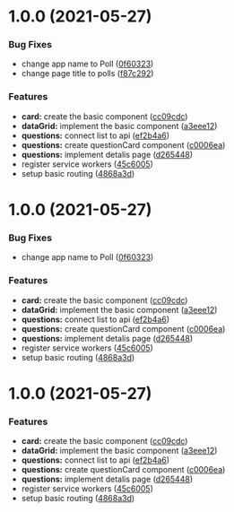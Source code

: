 # 1.0.0 (2021-05-27)


### Bug Fixes

* change app name to Poll ([0f60323](https://github.com/najafsen/hey-car/commit/0f60323729703c5bbddc59c6aad87addd2a799fa))
* change page title to polls ([f87c292](https://github.com/najafsen/hey-car/commit/f87c292055ad6b02760012a04de75255fb97d6e4))


### Features

* **card:** create the basic component ([cc09cdc](https://github.com/najafsen/hey-car/commit/cc09cdcde53e9d55c2b48e17d4d2475f257d32f2))
* **dataGrid:** implement the basic component ([a3eee12](https://github.com/najafsen/hey-car/commit/a3eee1231dc995d0ba30bdd99d516b3ca0c89e1b))
* **questions:** connect list to api ([ef2b4a6](https://github.com/najafsen/hey-car/commit/ef2b4a6d515fba35453fd84b11163bfdb3d3710d))
* **questions:** create questionCard component ([c0006ea](https://github.com/najafsen/hey-car/commit/c0006ea2e9809bbf3d2771c0b057e403940c82ce))
* **questions:** implement detalis page ([d265448](https://github.com/najafsen/hey-car/commit/d265448aa88ccc00cf9029829bd66212f1423818))
* register service workers ([45c6005](https://github.com/najafsen/hey-car/commit/45c600584f9072bc66c664495d0a746b25936b63))
* setup basic routing ([4868a3d](https://github.com/najafsen/hey-car/commit/4868a3d6fdc7a9fd4a71f5f3dd045938d2f3955c))

# 1.0.0 (2021-05-27)


### Bug Fixes

* change app name to Poll ([0f60323](https://github.com/najafsen/hey-car/commit/0f60323729703c5bbddc59c6aad87addd2a799fa))


### Features

* **card:** create the basic component ([cc09cdc](https://github.com/najafsen/hey-car/commit/cc09cdcde53e9d55c2b48e17d4d2475f257d32f2))
* **dataGrid:** implement the basic component ([a3eee12](https://github.com/najafsen/hey-car/commit/a3eee1231dc995d0ba30bdd99d516b3ca0c89e1b))
* **questions:** connect list to api ([ef2b4a6](https://github.com/najafsen/hey-car/commit/ef2b4a6d515fba35453fd84b11163bfdb3d3710d))
* **questions:** create questionCard component ([c0006ea](https://github.com/najafsen/hey-car/commit/c0006ea2e9809bbf3d2771c0b057e403940c82ce))
* **questions:** implement detalis page ([d265448](https://github.com/najafsen/hey-car/commit/d265448aa88ccc00cf9029829bd66212f1423818))
* register service workers ([45c6005](https://github.com/najafsen/hey-car/commit/45c600584f9072bc66c664495d0a746b25936b63))
* setup basic routing ([4868a3d](https://github.com/najafsen/hey-car/commit/4868a3d6fdc7a9fd4a71f5f3dd045938d2f3955c))

# 1.0.0 (2021-05-27)


### Features

* **card:** create the basic component ([cc09cdc](https://github.com/najafsen/hey-car/commit/cc09cdcde53e9d55c2b48e17d4d2475f257d32f2))
* **dataGrid:** implement the basic component ([a3eee12](https://github.com/najafsen/hey-car/commit/a3eee1231dc995d0ba30bdd99d516b3ca0c89e1b))
* **questions:** connect list to api ([ef2b4a6](https://github.com/najafsen/hey-car/commit/ef2b4a6d515fba35453fd84b11163bfdb3d3710d))
* **questions:** create questionCard component ([c0006ea](https://github.com/najafsen/hey-car/commit/c0006ea2e9809bbf3d2771c0b057e403940c82ce))
* **questions:** implement detalis page ([d265448](https://github.com/najafsen/hey-car/commit/d265448aa88ccc00cf9029829bd66212f1423818))
* register service workers ([45c6005](https://github.com/najafsen/hey-car/commit/45c600584f9072bc66c664495d0a746b25936b63))
* setup basic routing ([4868a3d](https://github.com/najafsen/hey-car/commit/4868a3d6fdc7a9fd4a71f5f3dd045938d2f3955c))

